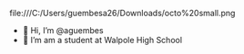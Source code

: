 file:///C:/Users/guembesa26/Downloads/octo%20small.png
- 👋 Hi, I’m @aguembes
- 👀 I’m am a student at Walpole High School
